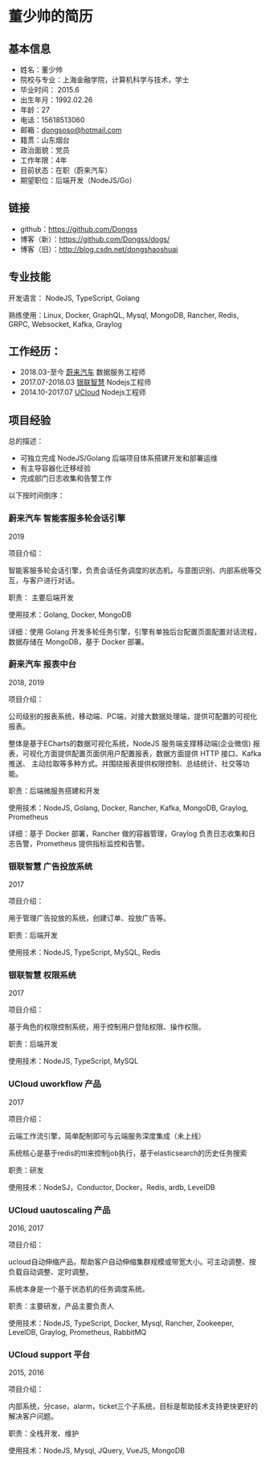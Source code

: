 # 董少帅的简历

## 基本信息

* 姓名：董少帅
* 院校与专业：上海金融学院，计算机科学与技术，学士
* 毕业时间： 2015.6
* 出生年月：1992.02.26
* 年龄：27
* 电话：15618513060
* 邮箱：dongsoso@hotmail.com
* 籍贯：山东烟台
* 政治面貌：党员
* 工作年限：4年
* 目前状态：在职（蔚来汽车）
* 期望职位：后端开发（NodeJS/Go）

## 链接

* github：https://github.com/Dongss
* 博客（新）：https://github.com/Dongss/dogs/
* 博客（旧）：http://blog.csdn.net/dongshaoshuai

## 专业技能

开发语言： NodeJS, TypeScript, Golang

熟练使用：Linux, Docker, GraphQL, Mysql, MongoDB, Rancher, Redis, GRPC, Websocket, Kafka, Graylog

## 工作经历：

* 2018.03-至今 [蔚来汽车](https://www.nio.cn/) 数据服务工程师
* 2017.07-2018.03 [银联智慧](https://www.unionpaysmart.com/) Nodejs工程师
* 2014.10-2017.07 [UCloud](https://www.ucloud.cn/) Nodejs工程师

## 项目经验

总的描述：

* 可独立完成 NodeJS/Golang 后端项目体系搭建开发和部署运维
* 有主导容器化迁移经验
* 完成部门日志收集和告警工作

以下按时间倒序：

### 蔚来汽车 智能客服多轮会话引擎

2019

项目介绍：

智能客服多轮会话引擎，负责会话任务调度的状态机，与意图识别、内部系统等交互，与客户进行对话。

职责： 主要后端开发

使用技术：Golang, Docker, MongoDB

详细：使用 Golang 开发多轮任务引擎，引擎有单独后台配置页面配置对话流程，数据存储在 MongoDB，基于 Docker 部署。

### 蔚来汽车 报表中台

2018, 2019

项目介绍：

公司级别的报表系统，移动端、PC端，对接大数据处理端，提供可配置的可视化报表。

整体是基于ECharts的数据可视化系统，NodeJS 服务端支撑移动端(企业微信) 报表，可视化方面提供配置页面供用户配置报表，数据方面提供 HTTP 接口、Kafka 推送、 主动拉取等多种方式。并围绕报表提供权限控制、总结统计、社交等功能。

职责：后端微服务搭建和开发

使用技术：NodeJS, Golang, Docker, Rancher, Kafka, MongoDB, Graylog, Prometheus

详细：基于 Docker 部署，Rancher 做的容器管理，Graylog 负责日志收集和日志告警，Prometheus 提供指标监控和告警。

### 银联智慧 广告投放系统

2017

项目介绍：

用于管理广告投放的系统，创建订单、投放广告等。

职责：后端开发

使用技术：NodeJS, TypeScript, MySQL, Redis

### 银联智慧 权限系统

2017

项目介绍：

基于角色的权限控制系统，用于控制用户登陆权限、操作权限。

职责：后端开发

使用技术：NodeJS, TypeScript, MySQL

### UCloud uworkflow 产品

2017

项目介绍：

云端工作流引擎，简单配制即可与云端服务深度集成（未上线）

系统核心是基于redis的ttl来控制job执行，基于elasticsearch的历史任务搜索 

职责：研发

使用技术：NodeSJ，Conductor, Docker，Redis, ardb, LevelDB

### UCloud uautoscaling 产品

2016, 2017

项目介绍：

ucloud自动伸缩产品，帮助客户自动伸缩集群规模或带宽大小。可主动调整、按负载自动调整、定时调整。

系统本身是一个基于状态机的任务调度系统。

职责：主要研发，产品主要负责人

使用技术：NodeJS, TypeScript, Docker, Mysql, Rancher, Zookeeper, LevelDB, Graylog, Prometheus, RabbitMQ

### UCloud support 平台

2015, 2016

项目介绍：

内部系统，分case，alarm，ticket三个子系统，目标是帮助技术支持更快更好的解决客户问题。

职责：全栈开发、维护

使用技术：NodeJS, Mysql, JQuery, VueJS, MongoDB
